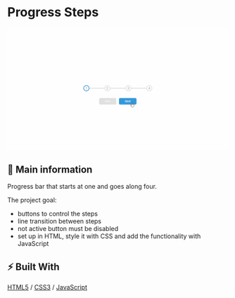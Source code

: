 # Progress Steps

![cover](./progress.gif)

## 🦉 Main information

Progress bar that starts at one and goes along four.

The project goal:
- buttons to control the steps
- line transition between steps
- not active button must be disabled
- set up in HTML, style it with CSS and add the functionality with JavaScript

## ⚡ Built With

[HTML5](https://www.w3schools.com/html/) / [CSS3](https://www.w3schools.com/css/) / [JavaScript](https://www.w3schools.com/js/)
